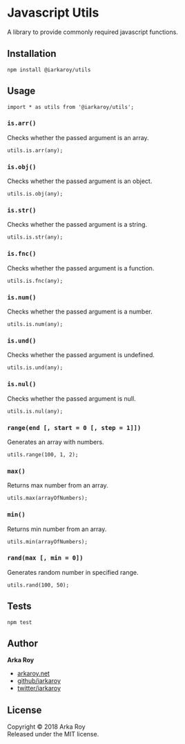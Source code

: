 Javascript Utils
====
A library to provide commonly required javascript functions.

## Installation
```
npm install @iarkaroy/utils
```

## Usage
```
import * as utils from '@iarkaroy/utils';
```
### `is.arr()`
Checks whether the passed argument is an array.
```
utils.is.arr(any);
```
### `is.obj()`
Checks whether the passed argument is an object.
```
utils.is.obj(any);
```
### `is.str()`
Checks whether the passed argument is a string.
```
utils.is.str(any);
```
### `is.fnc()`
Checks whether the passed argument is a function.
```
utils.is.fnc(any);
```
### `is.num()`
Checks whether the passed argument is a number.
```
utils.is.num(any);
```
### `is.und()`
Checks whether the passed argument is undefined.
```
utils.is.und(any);
```
### `is.nul()`
Checks whether the passed argument is null.
```
utils.is.nul(any);
```
### `range(end [, start = 0 [, step = 1]])`
Generates an array with numbers.
```
utils.range(100, 1, 2);
```
### `max()`
Returns max number from an array.
```
utils.max(arrayOfNumbers);
```
### `min()`
Returns min number from an array.
```
utils.min(arrayOfNumbers);
```
### `rand(max [, min = 0])`
Generates random number in specified range.
```
utils.rand(100, 50);
```

## Tests
```
npm test
```

## Author

**Arka Roy**
+ [arkaroy.net](https://www.arkaroy.net/)
+ [github/iarkaroy](https://github.com/iarkaroy)
+ [twitter/iarkaroy](http://twitter.com/iarkaroy)

## License
Copyright © 2018 Arka Roy\
Released under the MIT license.
